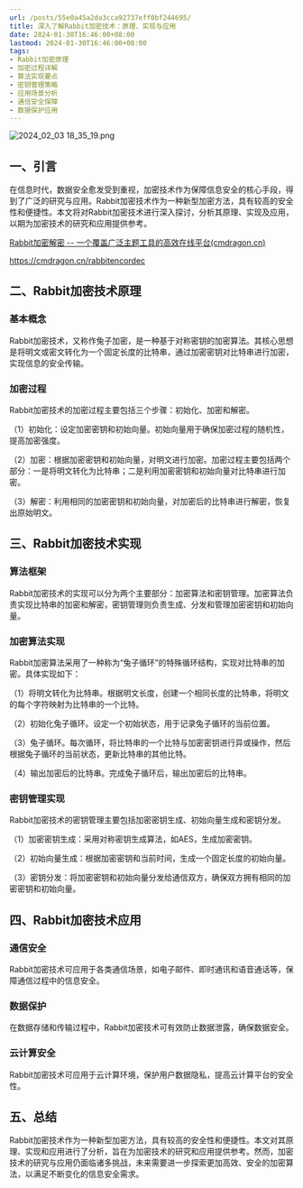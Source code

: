 ```yaml
---
url: /posts/55e0a45a2da3cca92737eff0bf244695/
title: 深入了解Rabbit加密技术：原理、实现与应用
date: 2024-01-30T16:46:00+08:00
lastmod: 2024-01-30T16:46:00+08:00
tags:
- Rabbit加密原理
- 加密过程详解
- 算法实现要点
- 密钥管理策略
- 应用场景分析
- 通信安全保障
- 数据保护应用
---
```



<img src="https://static.cmdragon.cn/blog/images/2024_02_03 18_35_19.png@blog" title="2024_02_03 18_35_19.png" alt="2024_02_03 18_35_19.png"/>

## 一、引言

在信息时代，数据安全愈发受到重视，加密技术作为保障信息安全的核心手段，得到了广泛的研究与应用。Rabbit加密技术作为一种新型加密方法，具有较高的安全性和便捷性。本文将对Rabbit加密技术进行深入探讨，分析其原理、实现及应用，以期为加密技术的研究和应用提供参考。

[Rabbit加密解密 -- 一个覆盖广泛主题工具的高效在线平台(cmdragon.cn)](https://cmdragon.cn/rabbitencordec)

https://cmdragon.cn/rabbitencordec

## 二、Rabbit加密技术原理

### 基本概念

Rabbit加密技术，又称作兔子加密，是一种基于对称密钥的加密算法。其核心思想是将明文或密文转化为一个固定长度的比特串，通过加密密钥对比特串进行加密，实现信息的安全传输。

### 加密过程

Rabbit加密技术的加密过程主要包括三个步骤：初始化、加密和解密。

（1）初始化：设定加密密钥和初始向量。初始向量用于确保加密过程的随机性，提高加密强度。

（2）加密：根据加密密钥和初始向量，对明文进行加密。加密过程主要包括两个部分：一是将明文转化为比特串；二是利用加密密钥和初始向量对比特串进行加密。

（3）解密：利用相同的加密密钥和初始向量，对加密后的比特串进行解密，恢复出原始明文。

## 三、Rabbit加密技术实现

### 算法框架

Rabbit加密技术的实现可以分为两个主要部分：加密算法和密钥管理。加密算法负责实现比特串的加密和解密，密钥管理则负责生成、分发和管理加密密钥和初始向量。

### 加密算法实现

Rabbit加密算法采用了一种称为“兔子循环”的特殊循环结构，实现对比特串的加密。具体实现如下：

（1）将明文转化为比特串。根据明文长度，创建一个相同长度的比特串，将明文的每个字符映射为比特串的一个比特。

（2）初始化兔子循环。设定一个初始状态，用于记录兔子循环的当前位置。

（3）兔子循环。每次循环，将比特串的一个比特与加密密钥进行异或操作，然后根据兔子循环的当前状态，更新比特串的其他比特。

（4）输出加密后的比特串。完成兔子循环后，输出加密后的比特串。

### 密钥管理实现

Rabbit加密技术的密钥管理主要包括加密密钥生成、初始向量生成和密钥分发。

（1）加密密钥生成：采用对称密钥生成算法，如AES，生成加密密钥。

（2）初始向量生成：根据加密密钥和当前时间，生成一个固定长度的初始向量。

（3）密钥分发：将加密密钥和初始向量分发给通信双方，确保双方拥有相同的加密密钥和初始向量。

## 四、Rabbit加密技术应用

### 通信安全

Rabbit加密技术可应用于各类通信场景，如电子邮件、即时通讯和语音通话等，保障通信过程中的信息安全。

### 数据保护

在数据存储和传输过程中，Rabbit加密技术可有效防止数据泄露，确保数据安全。

### 云计算安全

Rabbit加密技术可应用于云计算环境，保护用户数据隐私，提高云计算平台的安全性。

## 五、总结

Rabbit加密技术作为一种新型加密方法，具有较高的安全性和便捷性。本文对其原理、实现和应用进行了分析，旨在为加密技术的研究和应用提供参考。然而，加密技术的研究与应用仍面临诸多挑战，未来需要进一步探索更加高效、安全的加密算法，以满足不断变化的信息安全需求。